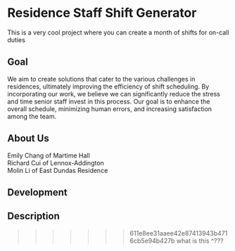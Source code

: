 # Residence Staff Shift Generator
This is a very cool project where you can create a month of shifts for on-call duties 
## Goal
We aim to create solutions that cater to the various challenges in residences, ultimately improving the efficiency of shift scheduling. By incorporating our work, we believe we can significantly reduce the stress and time senior staff invest in this process. Our goal is to enhance the overall schedule, minimizing human errors, and increasing satisfaction among the team.

## About Us
Emily Chang of Martime Hall  
Richard Cui of Lennox-Addington  
Molin Li of East Dundas Residence  

## Development 
## Description


>>>>>>> 611e8ee31aaee42e87413943b4716cb5e94b427b
what is this ^???